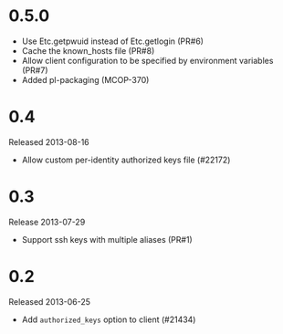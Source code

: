 # 0.5.0

* Use Etc.getpwuid instead of Etc.getlogin (PR#6)
* Cache the known\_hosts file (PR#8)
* Allow client configuration to be specified by environment variables (PR#7)
* Added pl-packaging (MCOP-370)


# 0.4

Released 2013-08-16

* Allow custom per-identity authorized keys file (#22172)


# 0.3

Release 2013-07-29

* Support ssh keys with multiple aliases (PR#1)


# 0.2

Released 2013-06-25

* Add `authorized_keys` option to client (#21434)
